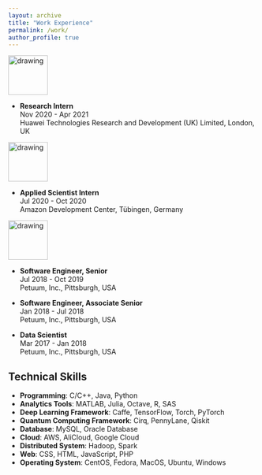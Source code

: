 ```yaml
---
layout: archive
title: "Work Experience"
permalink: /work/
author_profile: true
---
```


<a href="https://www.huawei.com/"><img src="https://eveningdong.github.io/images/huawei.png" alt="drawing" style="height:80px;"/></a>  
* **Research Intern**  
  Nov 2020 - Apr 2021  
  Huawei Technologies Research and Development (UK) Limited, London, UK  


<a href="https://www.amazon.com/"><img src="https://eveningdong.github.io/images/amazon.png" alt="drawing" style="height:80px;"/></a>  
* **Applied Scientist Intern**  
  Jul 2020 - Oct 2020  
  Amazon Development Center, Tübingen, Germany  

<a href="https://www.petuum.com/"><img src="https://eveningdong.github.io/images/petuum.png" alt="drawing" style="height:80px;"/></a>  
* **Software Engineer, Senior**  
  Jul 2018 - Oct 2019  
  Petuum, Inc., Pittsburgh, USA  

* **Software Engineer, Associate Senior**  
  Jan 2018 - Jul 2018  
  Petuum, Inc., Pittsburgh, USA  

* **Data Scientist**  
  Mar 2017 - Jan 2018  
  Petuum, Inc., Pittsburgh, USA  

## Technical Skills  
* **Programming**: C/C++, Java, Python  
* **Analytics Tools**: MATLAB, Julia, Octave, R, SAS  
* **Deep Learning Framework**: Caffe, TensorFlow, Torch, PyTorch  
* **Quantum Computing Framework**: Cirq, PennyLane, Qiskit  
* **Database**: MySQL, Oracle Database  
* **Cloud**: AWS, AliCloud, Google Cloud  
* **Distributed System**: Hadoop, Spark  
* **Web**: CSS, HTML, JavaScript, PHP      
* **Operating System**: CentOS, Fedora, MacOS, Ubuntu, Windows  
